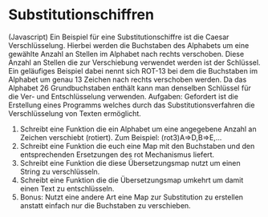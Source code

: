 Substitutionschiffren
==========
(Javascript)
Ein Beispiel für eine Substitutionschiffre ist die Caesar Verschlüsselung. Hierbei werden die Buchstaben des Alphabets um eine gewählte Anzahl an Stellen im Alphabet nach rechts verschoben. Diese Anzahl an Stellen die zur Verschiebung verwendet werden ist der Schlüssel.
Ein geläufiges Beispiel dabei nennt sich ROT-13 bei dem die Buchstaben im Alphabet um genau 13 Zeichen nach rechts verschoben werden. Da das Alphabet 26 Grundbuchstaben enthält kann man denselben Schlüssel für die Ver- und Entschlüsselung verwenden.
Aufgaben:
Gefordert ist die Erstellung eines Programms welches durch das Substitutionsverfahren die Verschlüsselung von Texten ermöglicht.
1. Schreibt eine Funktion die ein Alphabet um eine angegebene Anzahl an Zeichen verschiebt (rotiert). Zum Beispiel: (rot3)A=>D,B=>E,...
2. Schreibt eine Funktion die euch eine Map mit den Buchstaben und den entsprechenden Ersetzungen des rot Mechanismus liefert.
3. Schreibt eine Funktion die diese Übersetzungsmap nutzt um einen String zu verschlüsseln.
4. Schreibt eine Funktion die die Übersetzungsmap umkehrt um damit einen Text zu entschlüsseln.
5. Bonus: Nutzt eine andere Art eine Map zur Substitution zu erstellen anstatt einfach nur die Buchstaben zu verschieben.